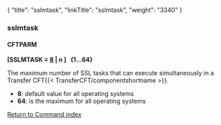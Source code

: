 {
    "title": "sslmtask",
    "linkTitle": "sslmtask",
    "weight": "3340"
}<span id="sslmtask"></span>

### sslmtask

#### CFTPARM

****\[SSLMTASK = <u>8</u> | n \]   {1...64}****

The maximum number of SSL tasks that can execute simultaneously in a
Transfer CFT{{< TransferCFT/componentshortname  >}}.

- ****8****:
    default value for all operating systems
- ****64****:
    is the maximum for all operating systems

[Return to Command index](../../)
